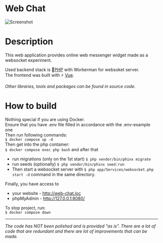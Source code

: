 ﻿# Web Chat

![Screenshot](https://i.ibb.co/2jVpnKD/image-2023-08-05-19-06-55.png)

# Description
This web application provides online web messenger widget made as a websocket experiment.

Used backend stack is 🐘[PHP](https://www.php.net/) with Workerman for websoket server.\
The frontend was built with ⚡️ [Vue](https://vuejs.org/).

_Other libraries, tools and packages can be found in source code._

# How to build
Nothing special if you are using Docker.\
Ensure that you have .env file filled in accordance with the .env-example one\
Then run following commands:\
```$ docker compose up -d```\
Then get into the php container:\
```$ docker compose exec php bash``` and after that
- run migrations (only on the 1st start)  ```$ php vendor/bin/phinx migrate```
- run seeds (optionally) ```$ php vendor/bin/phinx seed:run```
- Then start a websocket server with
```$ php app/Services/websocket.php start -d``` command in the same directory.

Finally, you have access to
- your website - http://web-chat.loc
- phpMyAdmin - http://127.0.0.1:8080/

To stop project, run:\
```$ docker compose down```
___
_The code has NOT been polished and is provided "as is". There are a lot of code that are redundant and there are lot of improvements that can be made._
